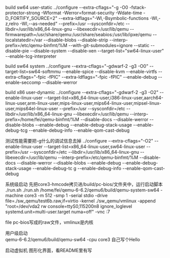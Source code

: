 build sw64 user-static
../configure --extra-cflags="-g -O0 -fstack-protector-strong -Wformat -Werror=format-security -Wdate-time -D_FORTIFY_SOURCE=2" --extra-ldflags="-Wl,-Bsymbolic-functions -Wl,-z,relro -Wl,--as-needed" --prefix=/usr --sysconfdir=/etc --libdir=/usr/lib/x86_64-linux-gnu --libexecdir=/usr/lib/qemu --firmwarepath=/usr/share/qemu:/usr/share/seabios:/usr/lib/ipxe/qemu --localstatedir=/var --disable-blobs --disable-strip --interp-prefix=/etc/qemu-binfmt/%M --with-git-submodules=ignore  --static --disable-pie --disable-system --disable-xen --target-list="sw64-linux-user"  --enable-tcg-interpreter

build sw64 system
../configure --extra-cflags="-gdwarf-2 -g3 -O0" --target-list=sw64-softmmu  --enable-spice --disable-kvm --enable-virtfs --extra-cflags="-fpic -fPIC"  --extra-ldflags="-fpic -fPIC" --enable-debug --enable-seccomp  --disable-werror

build x86 user-dynamic
../configure --extra-cflags="-gdwarf-2 -g3 -O2" --enable-linux-user --target-list=x86_64-linux-user,i386-linux-user,aarch64-linux-user,arm-linux-user,mips-linux-user,mips64-linux-user,mipsel-linux-user,mips64el-linux-user --prefix=/usr --sysconfdir=/etc --libdir=/usr/lib/x86_64-linux-gnu --libexecdir=/usr/lib/qemu --interp-prefix=/home/fei/qemu-binfmt/%M --disable-docs --disable-werror --disable-blobs --enable-debug --enable-debug-stack-usage --enable-debug-tcg --enable-debug-info --enable-qom-cast-debug

测试性能需要把-g什么的调试信息去掉
../configure --extra-cflags="-O2" --enable-linux-user --target-list=x86_64-linux-user,sw64-linux-user --prefix=/usr --sysconfdir=/etc --libdir=/usr/lib/x86_64-linux-gnu     --libexecdir=/usr/lib/qemu --interp-prefix=/etc/qemu-binfmt/%M --disable-docs --disable-werror --disable-blobs --enable-debug --enable-debug-stack-usage --enable-debug-tc    g --enable-debug-info --enable-qom-cast-debug

系统级启动 先把core3-hmcode拷贝进/build/pc-bios/文件夹中，运行启动脚本 ./run.sh
 ./run.sh
/home/fei/qemu-6-6.2/qemu6/build/qemu-system-sw64 -machine core3 -m 512 -smp 1 -serial stdio -drive file=./sw_qemu/test6b.raw,if=virtio -kernel ./sw_qemu/vmlinux -append "root=/dev/vda2 rw console=ttyS0,115200n8 ignore_loglevel systemd.unit=multi-user.target numa=off" -vnc :7

file pc-bios写成的raw文件，vmlinux是内核

用户级启动             
qemu-6-6.2/qemu6/build/qemu-sw64 -cpu core3 自己写个Hello

启动虚拟机
图形化界面，看README里有写
